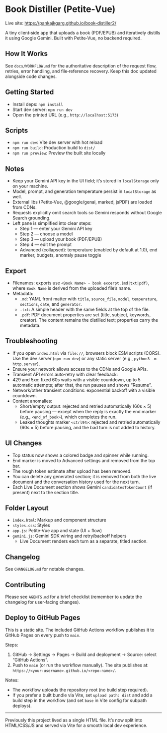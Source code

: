 # Book Distiller (Petite‑Vue)

Live site: https://pankajkgarg.github.io/book-distiller2/

A tiny client‑side app that uploads a book (PDF/EPUB) and iteratively distills it using Google Gemini. Built with Petite‑Vue, no backend required.

## How It Works

See `docs/WORKFLOW.md` for the authoritative description of the request flow, retries, error handling, and file‑reference recovery. Keep this doc updated alongside code changes.

## Getting Started

- Install deps: `npm install`
- Start dev server: `npm run dev`
- Open the printed URL (e.g., `http://localhost:5173`)

## Scripts

- `npm run dev`: Vite dev server with hot reload
- `npm run build`: Production build to `dist/`
- `npm run preview`: Preview the built site locally

## Notes

- Keep your Gemini API key in the UI field; it’s stored in `localStorage` only on your machine.
- Model, prompt, and generation temperature persist in `localStorage` as well.
- External libs (Petite‑Vue, @google/genai, marked, jsPDF) are loaded from CDNs.
- Requests explicitly omit search tools so Gemini responds without Google Search grounding.
- Left pane is simplified into clear steps:
  - Step 1 — enter your Gemini API key
  - Step 2 — choose a model
  - Step 3 — upload your book (PDF/EPUB)
  - Step 4 — edit the prompt
  - Advanced (collapsed): temperature (enabled by default at 1.0), end marker, budgets, anomaly pause toggle

## Export

- Filenames: exports use `<Book Name> - book excerpt.(md|txt|pdf)`, where `Book Name` is derived from the uploaded file’s name.
- Metadata:
  - `.md`: YAML front matter with `title`, `source_file`, `model`, `temperature`, `sections`, `date`, and `generator`.
  - `.txt`: A simple header with the same fields at the top of the file.
  - `.pdf`: PDF document properties are set (title, subject, keywords, creator). The content remains the distilled text; properties carry the metadata.

## Troubleshooting

- If you open `index.html` via `file://`, browsers block ESM scripts (CORS). Use the dev server (`npm run dev`) or any static server (e.g., `python3 -m http.server`).
- Ensure your network allows access to the CDNs and Google APIs.
 - Transient API errors auto‑retry with clear feedback:
  - 429 and 5xx: fixed 60s waits with a visible countdown, up to 5 automatic attempts; after that, the run pauses and shows “Resume”.
  - Network/other transient conditions: exponential backoff with a visible countdown.
 - Content anomalies:
   - Short/empty output: rejected and retried automatically (60s × 5) before pausing — except when the reply is exactly the end marker (e.g., `<end_of_book>`), which completes the run.
   - Leaked thoughts marker `<ctrl94>`: rejected and retried automatically (60s × 5) before pausing, and the bad turn is not added to history.

## UI Changes

- Top status now shows a colored badge and spinner while running.
- End marker is moved to Advanced settings and removed from the top bar.
- The rough token estimate after upload has been removed.
- You can delete any generated section; it is removed from both the live document and the conversation history used for the next turn.
 - Each Live Document section shows Gemini `candidatesTokenCount` (if present) next to the section title.

## Folder Layout

- `index.html`: Markup and component structure
- `styles.css`: Styles
- `app.js`: Petite‑Vue app and state (UI + flow)
- `gemini.js`: Gemini SDK wiring and retry/backoff helpers
  - Live Document renders each turn as a separate, titled section.

## Changelog

See `CHANGELOG.md` for notable changes.

## Contributing

Please see `AGENTS.md` for a brief checklist (remember to update the changelog for user‑facing changes).

## Deploy to GitHub Pages

This is a static site. The included GitHub Actions workflow publishes it to GitHub Pages on every push to `main`.

Steps:

1) GitHub → Settings → Pages → Build and deployment → Source: select “GitHub Actions”.
2) Push to `main` (or run the workflow manually). The site publishes at:
   `https://<your-username>.github.io/<repo-name>/`.

Notes:
- The workflow uploads the repository root (no build step required).
- If you prefer a built bundle via Vite, set `upload path: dist` and add a build step in the workflow (and set `base` in Vite config for subpath deploys).

---

Previously this project lived as a single HTML file. It’s now split into HTML/CSS/JS and served via Vite for a smooth local dev experience.

